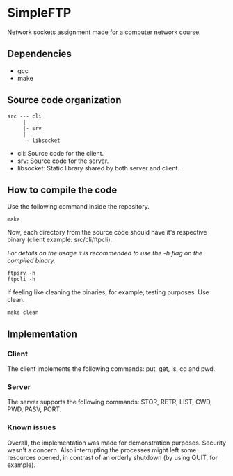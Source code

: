 # SimpleFTP

Network sockets assignment made for a computer network course.

## Dependencies
- gcc
- make

## Source code organization

```
src --- cli
     |
     |- srv
     |
      - libsocket

```
- cli: Source code for the client.
- srv: Source code for the server.
- libsocket: Static library shared by both server and client.

## How to compile the code
Use the following command inside the repository.
```
make
```

Now, each directory from the source code should have it's respective binary (client example: src/cli/ftpcli).

*For details on the usage it is recommended to use the -h flag on the compiled binary.*
```
ftpsrv -h
ftpcli -h
```

If feeling like cleaning the binaries, for example, testing purposes. Use clean.
```
make clean
```


## Implementation 

### Client
The client implements the following commands: put, get, ls, cd and pwd.

### Server
The server supports the following commands: STOR, RETR, LIST, CWD, PWD, PASV, PORT.

### Known issues
Overall, the implementation was made for demonstration purposes. 
Security wasn't a concern. 
Also interrupting the processes might left some resources opened, in contrast of
an orderly shutdown (by using QUIT, for example).
